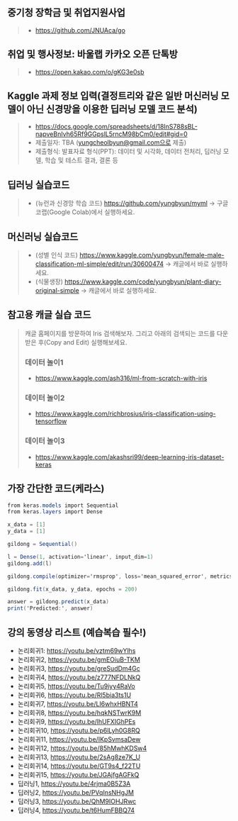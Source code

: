 ## 중기청 장학금 및 취업지원사업 
> * https://github.com/JNUAca/go

## 취업 및 행사정보: 바울랩 카카오 오픈 단톡방
> * https://open.kakao.com/o/gKG3e0sb

## Kaggle 과제 정보 입력(결정트리와 같은 일반 머신러닝 모델이 아닌 신경망을 이용한 딥러닝 모델 코드 분석)
> * https://docs.google.com/spreadsheets/d/18InS788sBL-napveBnIvh65Rf9GGpslL5rncM98bCm0/edit#gid=0
> * 제출일자: TBA (yungcheolbyun@gmail.com으로 제출)
> * 제출형식: 발표자료 형식(PPT): 데이터 및 시각화, 데이터 전처리, 딥러닝 모델, 학습 및 테스트 결과, 결론 등

## 딥러닝 실습코드
> * (뉴런과 신경망 학습 코드) https://github.com/yungbyun/myml -> 구글 코랩(Google Colab)에서 실행하세요.

## 머신러닝 실습코드
> * (성별 인식 코드) https://www.kaggle.com/yungbyun/female-male-classification-ml-simple/edit/run/30600474 -> 캐글에서 바로 실행하세요.
> * (식물생장) https://www.kaggle.com/code/yungbyun/plant-diary-original-simple -> 캐글에서 바로 실행하세요.

## 참고용 캐글 실습 코드
> 캐글 홈페이지를 방문하여 Iris 검색해보자. 그리고 아래의 검색되는 코드를 다운받은 후(Copy and Edit) 실행해보세요.
> ### 데이터 놀이1 
> * https://www.kaggle.com/ash316/ml-from-scratch-with-iris 
> ### 데이터 놀이2 
> * https://www.kaggle.com/richbrosius/iris-classification-using-tensorflow
> ### 데이터 놀이3 
> * https://www.kaggle.com/akashsri99/deep-learning-iris-dataset-keras

## 가장 간단한 코드(케라스)
```csharp
from keras.models import Sequential
from keras.layers import Dense

x_data = [1]
y_data = [1]

gildong = Sequential()

l = Dense(1, activation='linear', input_dim=1)
gildong.add(l)

gildong.compile(optimizer='rmsprop', loss='mean_squared_error', metrics=['accuracy'])

gildong.fit(x_data, y_data, epochs = 200)

answer = gildong.predict(x_data)
print('Predicted:', answer)
```
## 강의 동영상 리스트 (예습복습 필수!)
* 논리회귀1: https://youtu.be/vztm69wYlhs
* 논리회귀2, https://youtu.be/gmEOiuB-TKM
* 논리회귀3, https://youtu.be/greSudDm4Gc
* 논리회귀4, https://youtu.be/z777NFDLNkQ
* 논리회귀5, https://youtu.be/Tu9iyy4RaVo
* 논리회귀6, https://youtu.be/Rl5bia3ts1U
* 논리회귀7, https://youtu.be/LI6whxHBNT4
* 논리회귀8, https://youtu.be/hqkNSTwrK9M
* 논리회귀9, https://youtu.be/lhUFXIGhPEs
* 논리회귀10, https://youtu.be/p6lLyh0G8RQ
* 논리회귀11, https://youtu.be/IKpSvmsaDew
* 논리회귀12, https://youtu.be/85hMwhKDSw4
* 논리회귀13, https://youtu.be/2sAg8ze7K_U
* 논리회귀14, https://youtu.be/GT9s4_f22TU
* 논리회귀15, https://youtu.be/JGAjfgAGFkQ
* 딥러닝1, https://youtu.be/4rjma0B5Z3A
* 딥러닝2, https://youtu.be/PVqInsNHgJM
* 딥러닝3, https://youtu.be/QhM9IOHJRwc
* 딥러닝4, https://youtu.be/t6HumFBBQ74

